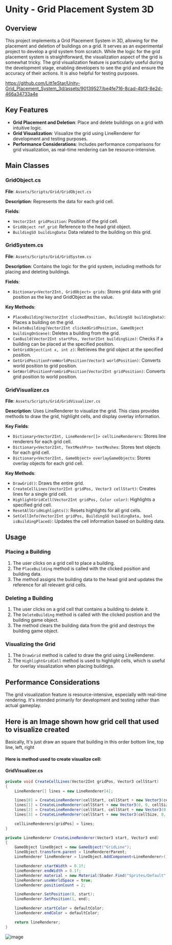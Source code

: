 # Unity - Grid Placement System 3D

## Overview
This project implements a Grid Placement System in 3D, allowing for the placement and deletion of buildings on a grid. It serves as an experimental project to develop a grid system from scratch. While the logic for the grid placement system is straightforward, the visualization aspect of the grid is somewhat tricky. The grid visualization feature is particularly useful during the development stage, enabling developers to see the grid and ensure the accuracy of their actions. It is also helpful for testing purposes.


https://github.com/Litt1eStar/Unity-Grid_Placement_System_3d/assets/90139527/be4fe716-8cad-4bf3-8e2d-466a34733a4e


## Key Features
- **Grid Placement and Deletion**: Place and delete buildings on a grid with intuitive logic.
- **Grid Visualization**: Visualize the grid using LineRenderer for development and testing purposes.
- **Performance Considerations**: Includes performance comparisons for grid visualization, as real-time rendering can be resource-intensive.

## Main Classes

### GridObject.cs
**File**: `Assets/Scripts/Grid/GridObject.cs`

**Description**:
Represents the data for each grid cell.

**Fields**:
- `Vector2Int gridPosition`: Position of the grid cell.
- `GridObject ref_grid`: Reference to the head grid object.
- `BuildingSO buildingData`: Data related to the building on this grid.

### GridSystem.cs
**File**: `Assets/Scripts/Grid/GridSystem.cs`

**Description**:
Contains the logic for the grid system, including methods for placing and deleting buildings.

**Fields**:
- `Dictionary<Vector2Int, GridObject> grids`: Stores grid data with grid position as the key and GridObject as the value.

**Key Methods**:
- `PlaceBuilding(Vector2Int clickedPosition, BuildingSO buildingData)`: Places a building on the grid.
- `DeleteBuilding(Vector2Int clickedGridPosition, GameObject buildingOnScene)`: Deletes a building from the grid.
- `CanBuild(Vector2Int startPos, Vector2Int buildingSize)`: Checks if a building can be placed at the specified position.
- `GetGridObject(int x, int z)`: Retrieves the grid object at the specified position.
- `GetGridPositionFromWorldPosition(Vector3 worldPosition)`: Converts world position to grid position.
- `GetWorldPositionFromGridPosition(Vector2Int gridPosition)`: Converts grid position to world position.

### GridVisualizer.cs
**File**: `Assets/Scripts/Grid/GridVisualizer.cs`

**Description**:
Uses LineRenderer to visualize the grid. This class provides methods to draw the grid, highlight cells, and display overlay information.

**Key Fields**:
- `Dictionary<Vector2Int, LineRenderer[]> cellLineRenderers`: Stores line renderers for each grid cell.
- `Dictionary<Vector2Int, TextMeshPro> textMeshes`: Stores text objects for each grid cell.
- `Dictionary<Vector2Int, GameObject> overlayGameObjects`: Stores overlay objects for each grid cell.

**Key Methods**:
- `DrawGrid()`: Draws the entire grid.
- `CreateCellLines(Vector2Int gridPos, Vector3 cellStart)`: Creates lines for a single grid cell.
- `HighlightGridCell(Vector2Int gridPos, Color color)`: Highlights a specified grid cell.
- `ResetAllGridHighlights()`: Resets highlights for all grid cells.
- `SetCellInfo(Vector2Int gridPos, BuildingSO buildingData, bool isBuildingPlaced)`: Updates the cell information based on building data.

## Usage

### Placing a Building
1. The user clicks on a grid cell to place a building.
2. The `PlaceBuilding` method is called with the clicked position and building data.
3. The method assigns the building data to the head grid and updates the reference for all relevant grid cells.

### Deleting a Building
1. The user clicks on a grid cell that contains a building to delete it.
2. The `DeleteBuilding` method is called with the clicked position and the building game object.
3. The method clears the building data from the grid and destroys the building game object.

### Visualizing the Grid
1. The `DrawGrid` method is called to draw the grid using LineRenderer.
2. The `HighlightGridCell` method is used to highlight cells, which is useful for overlay visualization when placing buildings.

## Performance Considerations
The grid visualization feature is resource-intensive, especially with real-time rendering. It's intended primarily for development and testing rather than actual gameplay.

## Here is an Image shown how grid cell that used to visualize created
Basically, It's just draw an square that building in this order bottom line, top line, left, right
#### Here is method used to create visualize cell:
#### GridVisualizer.cs
```csharp
private void CreateCellLines(Vector2Int gridPos, Vector3 cellStart)
{
    LineRenderer[] lines = new LineRenderer[4];

    lines[0] = CreateLineRenderer(cellStart, cellStart + new Vector3(cellSize, 0, 0)); // Bottom
    lines[1] = CreateLineRenderer(cellStart + new Vector3(0, 0, cellSize), cellStart + new Vector3(cellSize, 0, cellSize)); // Top
    lines[2] = CreateLineRenderer(cellStart, cellStart + new Vector3(0, 0, cellSize)); // Left
    lines[3] = CreateLineRenderer(cellStart + new Vector3(cellSize, 0, 0), cellStart + new Vector3(cellSize, 0, cellSize)); // Right

    cellLineRenderers[gridPos] = lines;
}

private LineRenderer CreateLineRenderer(Vector3 start, Vector3 end)
{
    GameObject lineObject = new GameObject("GridLine");
    lineObject.transform.parent = lineRendererParent;
    LineRenderer lineRenderer = lineObject.AddComponent<LineRenderer>();

    lineRenderer.startWidth = 0.1f;
    lineRenderer.endWidth = 0.1f;
    lineRenderer.material = new Material(Shader.Find("Sprites/Default"));
    lineRenderer.useWorldSpace = true;
    lineRenderer.positionCount = 2;

    lineRenderer.SetPosition(0, start);
    lineRenderer.SetPosition(1, end);

    lineRenderer.startColor = defaultColor;
    lineRenderer.endColor = defaultColor;

    return lineRenderer;
}
```
![image](https://github.com/Litt1eStar/Unity-Grid_Placement_System_3d/assets/90139527/8625335c-e9b1-4ada-adfc-f5d1a8e243f8)

